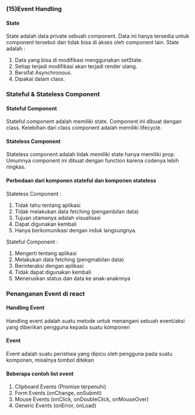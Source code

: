 ### (15)Event Handling
#### State
State adalah data private sebuah component. Data ini hanya tersedia untuk component tersebut dan tidak bisa di akses oleh component lain. 
State adalah :
1. Data yang bisa di modifikasi menggunakan setState.
2. Setiap terjadi modifikasi akan terjadi render ulang.
3. Bersifat Asynchronous.
4. Dipakai dalam class.

### Stateful & Stateless Component
#### Stateful Component
Stateful component adalah memiliki state. Component ini dibuat dengan class. Kelebihan dari class component adalah memiliki lifecycle.
#### Stateless Component
Stateless component adalah tidak memiliki state hanya memiliki prop. Umumnya component ini dibuat dengan function karena codenya lebih ringkas.

#### Perbedaan dari komponen stateful dan komponen stateless
Stateless Component :
1. Tidak tahu tentang aplikasi
2. Tidak melakukan data fetching (pengambilan data)
3. Tujuan utamanya adalah visualisasi
4. Dapat digunakan kembali
5. Hanya berkomunikasi dengan induk langsungnya.

Stateful Component : 
1. Mengerti tentang aplikasi
2. Melakukan data fetching (pengmabilan data)
3. Berinteraksi dengan aplikasi
4. Tidak dapat digunakan kembali
5. Meneruskan status dan data ke anak-anaknnya

### Penanganan Event di react
#### Handling Event
Handling event adalah suatu metode untuk menangani sebuah event/aksi yang diberikan pengguna kepada suatu komponen

#### Event
Event adalah suatu peristiwa yang dipicu oleh pengguna pada suatu komponen, misalnya tombol ditekan

#### Beberapa contoh list event
1. Clipboard Events (Promise terpenuhi)
2. Form Events (onChange, onSubmit)
3. Mouse Events (onClick, onDoubleClick, onMouseOver)
4. Generic Events (onError, onLoad)